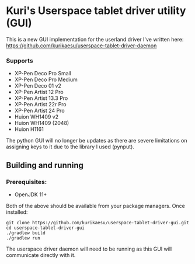 # Kuri's Userspace tablet driver utility (GUI)

This is a new GUI implementation for the userland driver I've written here: https://github.com/kurikaesu/userspace-tablet-driver-daemon

### Supports
- XP-Pen Deco Pro Small
- XP-Pen Deco Pro Medium
- XP-Pen Deco 01 v2
- XP-Pen Artist 12 Pro
- XP-Pen Artist 13.3 Pro
- XP-Pen Artist 22r Pro
- XP-Pen Artist 24 Pro
- Huion WH1409 v2
- Huion WH1409 (2048)
- Huion H1161

The python GUI will no longer be updates as there are severe limitations on assigning keys to it due to the library I used (pynput).

## Building and running
### Prerequisites:

- OpenJDK 11+

Both of the above should be available from your package managers.
Once installed:
```
git clone https://github.com/kurikaesu/userspace-tablet-driver-gui.git
cd userspace-tablet-driver-gui
./gradlew build
./gradlew run
```

The userspace driver daemon will need to be running as this GUI will communicate directly with it.